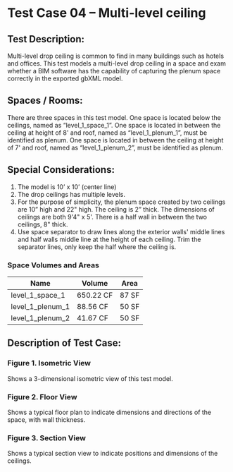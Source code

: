 # Test Case 04 – Multi-level ceiling
## Test Description:
Multi-level drop ceiling is common to find in many buildings such as hotels and offices. This test models a multi-level drop ceiling in a space and exam whether a BIM software has the capability of capturing the plenum space correctly in the exported gbXML model.
## Spaces / Rooms:
There are three spaces in this test model. One space is located below the ceilings, named as “level_1_space_1”. One space is located in between the ceiling at height of 8' and roof, named as “level_1_plenum_1”, must be identified as plenum. One space is located in between the ceiling at height of 7' and roof, named as “level_1_plenum_2”, must be identified as plenum.
## Special Considerations:
1.	The model is 10’ x 10’ (center line)
2.	The drop ceilings has multiple levels.
3.	For the purpose of simplicity, the plenum space created by two ceilings are 10” high and 22" high. The ceiling is 2” thick. The dimensions of ceilings are both 9'4" x 5'. There is a half wall in between the two ceilings, 8" thick.
4.  Use space separator to draw lines along the exterior walls' middle lines and half walls middle line at the height of each ceiling. Trim the separator lines, only keep the half where the ceiling is.
### Space Volumes and Areas
| Name             | Volume    | Area  |
|------------------|-----------|-------|
| level_1_space_1  | 650.22 CF | 87 SF |
| level_1_plenum_1 | 88.56 CF  | 50 SF |
| level_1_plenum_2 | 41.67 CF  | 50 SF |



## Description of Test Case:
### Figure 1. Isometric View
Shows a 3-dimensional isometric view of this test model.
### Figure 2. Floor View
Shows a typical floor plan to indicate dimensions and directions of the space, with wall thickness.
### Figure 3. Section View
Shows a typical section view to indicate positions and dimensions of the ceilings.
